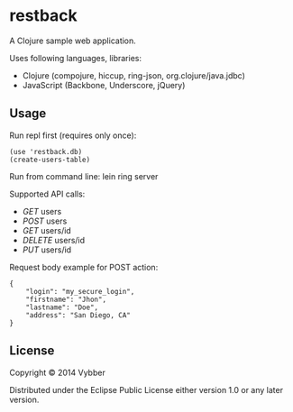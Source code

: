 # restback

A Clojure sample web application. 

Uses following languages, libraries:
*	Clojure (compojure, hiccup, ring-json, org.clojure/java.jdbc)
*	JavaScript (Backbone, Underscore, jQuery)

## Usage


Run repl first (requires only once):
```
(use 'restback.db)
(create-users-table)
```
Run from command line: lein ring server

Supported API calls:

* *GET* users
* *POST* users
* *GET* users/id
* *DELETE* users/id
* *PUT* users/id

Request body example for POST action:
```
{
	"login": "my_secure_login", 
	"firstname": "Jhon", 
	"lastname": "Doe", 
	"address": "San Diego, CA"
}
```
## License

Copyright © 2014 Vybber

Distributed under the Eclipse Public License either version 1.0 or any later version.
